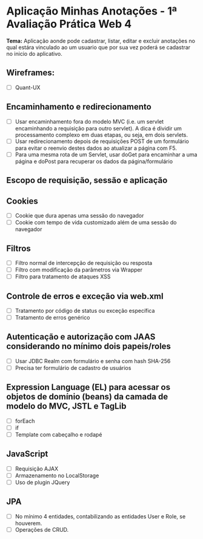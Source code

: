 # Aplicação Minhas Anotações - 1ª Avaliação Prática Web 4

**Tema:** Aplicação aonde pode cadastrar, listar, editar e excluir anotações no qual estára vinculado ao um usuario que por sua vez poderá se cadastrar no inicio do aplicativo. 

## Wireframes:  

- [ ] Quant-UX

## Encaminhamento e redirecionamento

- [ ] Usar encaminhamento fora do modelo MVC (i.e. um servlet encaminhando a requisição para outro servlet). A dica é dividir um processamento complexo em duas etapas, ou seja, em dois servlets.
- [ ] Usar redirecionamento depois de requisições POST de um formulário para evitar o reenvio destes dados ao atualizar a página com F5.
- [ ] Para uma mesma rota de um Servlet, usar doGet para encaminhar a uma página e doPost para recuperar os dados da página/formulário

## Escopo de requisição, sessão e aplicação

## Cookies

- [ ] Cookie que dura apenas uma sessão do navegador
- [ ] Cookie com tempo de vida customizado além de uma sessão do navegador

## Filtros

- [ ] Filtro normal de intercepção de requisição ou resposta
- [ ] Filtro com modificação da parâmetros via Wrapper
- [ ] Filtro para tratamento de ataques XSS

## Controle de erros e exceção via web.xml

- [ ] Tratamento por código de status ou exceção específica
- [ ] Tratamento de erros genérico

## Autenticação e autorização com JAAS considerando no mínimo dois papeis/roles

- [ ] Usar JDBC Realm com formulário e senha com hash SHA-256
- [ ] Precisa ter formulário de cadastro de usuários

## Expression Language (EL) para acessar os objetos de domínio (beans) da camada de modelo do MVC, JSTL e TagLib

- [ ] forEach
- [ ] if
- [ ] Template com cabeçalho e rodapé

## JavaScript

- [ ] Requisição AJAX
- [ ] Armazenamento no LocalStorage
- [ ] Uso de plugin JQuery

## JPA

- [ ] No mínimo 4 entidades, contabilizando as entidades User e Role, se houverem.
- [ ] Operações de CRUD.
